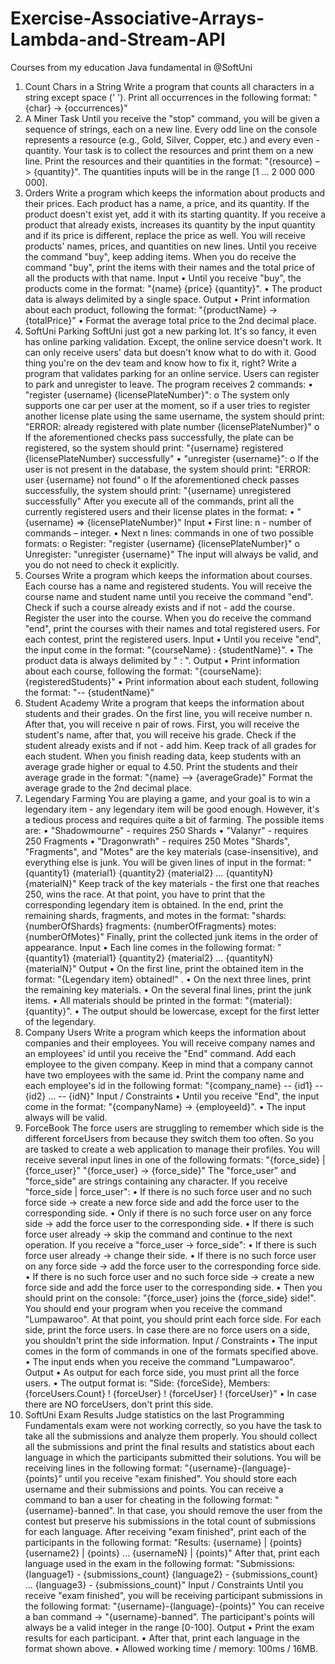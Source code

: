 # Exercise-Associative-Arrays-Lambda-and-Stream-API
Courses from my education Java fundamental in @SoftUni

1.	Count Chars in a String
Write a program that counts all characters in a string except space (' ').
Print all occurrences in the following format:
"{char} -> {occurrences}"
2.	A Miner Task
Until you receive the "stop" command, you will be given a sequence of strings, each on a new line. Every odd line on the console represents a resource (e.g., Gold, Silver, Copper, etc.) and every even - quantity. Your task is to collect the resources and print them on a new line.
Print the resources and their quantities in the format: "{resource} –> {quantity}".
The quantities inputs will be in the range [1 … 2 000 000 000].
3.	Orders
Write a program which keeps the information about products and their prices. Each product has a name, a price, and its quantity. If the product doesn't exist yet, add it with its starting quantity.
If you receive a product that already exists, increases its quantity by the input quantity and if its price is different, replace the price as well.
You will receive products' names, prices, and quantities on new lines. Until you receive the command "buy", keep adding items. When you do receive the command "buy", print the items with their names and the total price of all the products with that name. 
Input
•	Until you receive "buy", the products come in the format: "{name} {price} {quantity}".
•	The product data is always delimited by a single space.
Output
•	Print information about each product, following the format: 
"{productName} -> {totalPrice}"
•	Format the average total price to the 2nd decimal place.
4.	SoftUni Parking
SoftUni just got a new parking lot. It's so fancy, it even has online parking validation. Except, the online service doesn't work. It can only receive users' data but doesn't know what to do with it. Good thing you're on the dev team and know how to fix it, right?
Write a program that validates parking for an online service. Users can register to park and unregister to leave.
The program receives 2 commands:
•	"register {username} {licensePlateNumber}":
o	The system only supports one car per user at the moment, so if a user tries to register another license plate using the same username, the system should print:
"ERROR: already registered with plate number {licensePlateNumber}"
o	If the aforementioned checks pass successfully, the plate can be registered, so the system should print:
"{username} registered {licensePlateNumber} successfully"
•	"unregister {username}":
o	If the user is not present in the database, the system should print:
"ERROR: user {username} not found"
o	If the aforementioned check passes successfully, the system should print:
"{username} unregistered successfully"
After you execute all of the commands, print all the currently registered users and their license plates in the format:
•	"{username} => {licensePlateNumber}"
Input
•	First line: n - number of commands – integer.
•	Next n lines: commands in one of two possible formats:
o	Register: "register {username} {licensePlateNumber}"
o	Unregister: "unregister {username}"
The input will always be valid, and you do not need to check it explicitly.
5.	Courses
Write a program which keeps the information about courses. Each course has a name and registered students.
You will receive the course name and student name until you receive the command "end". Check if such a course already exists and if not - add the course. Register the user into the course. When you do receive the command "end", print the courses with their names and total registered users. For each contest, print the registered users.
Input
•	Until you receive "end", the input come in the format: "{courseName} : {studentName}".
•	The product data is always delimited by " : ".
Output
•	Print information about each course, following the format: 
"{courseName}: {registeredStudents}"
•	Print information about each student, following the format:
"-- {studentName}"
6.	Student Academy
Write a program that keeps the information about students and their grades.
On the first line, you will receive number n. After that, you will receive n pair of rows. First, you will receive the student's name, after that, you will receive his grade. Check if the student already exists and if not - add him. Keep track of all grades for each student.
When you finish reading data, keep students with an average grade higher or equal to 4.50. 
Print the students and their average grade in the format:
"{name} –> {averageGrade}"
Format the average grade to the 2nd decimal place.
7.	Legendary Farming
You are playing a game, and your goal is to win a legendary item - any legendary item will be good enough. However, it's a tedious process and requires quite a bit of farming. The possible items are:
•	"Shadowmourne" - requires 250 Shards
•	"Valanyr" - requires 250 Fragments
•	"Dragonwrath" - requires 250 Motes
"Shards", "Fragments", and "Motes" are the key materials 	(case-insensitive), and everything else is junk. 
You will be given lines of input in the format: 
"{quantity1} {material1} {quantity2} {material2} … {quantityN} {materialN}"
Keep track of the key materials - the first one that reaches 250, wins the race. At that point, you have to print that the corresponding legendary item is obtained. 
In the end, print the remaining shards, fragments, and motes in the format:
"shards: {numberOfShards}
fragments: {numberOfFragments}
motes: {numberOfMotes}"
Finally, print the collected junk items in the order of appearance.
Input
•	Each line comes in the following format: "{quantity1} {material1} {quantity2} {material2} … {quantityN} {materialN}"
Output
•	On the first line, print the obtained item in the format: "{Legendary item} obtained!" .
•	On the next three lines, print the remaining key materials.
•	On the several final lines, print the junk items.
•	All materials should be printed in the format: "{material}: {quantity}".
•	The output should be lowercase, except for the first letter of the legendary.
8.	Company Users
Write a program which keeps the information about companies and their employees.
You will receive company names and an employees' id until you receive the "End" command. Add each employee to the given company. Keep in mind that a company cannot have two employees with the same id.
Print the company name and each employee's id in the following format:
"{company_name}
-- {id1}
-- {id2}
…
-- {idN}"
Input / Constraints
•	Until you receive "End", the input come in the format: "{companyName} -> {employeeId}".
•	The input always will be valid.
9.	ForceBook
The force users are struggling to remember which side is the different forceUsers from because they switch them too often. So you are tasked to create a web application to manage their profiles. 
You will receive several input lines in one of the following formats:
"{force_side} | {force_user}"
"{force_user} -> {force_side}"
The "force_user" and "force_side" are strings containing any character. 
If you receive "force_side | force_user":
•	If there is no such force user and no such force side -> create a new force side and add the force user to the corresponding side.
•	Only if there is no such force user on any force side -> add the force user to the corresponding side. 
•	If there is such force user already -> skip the command and continue to the next operation.
If you receive a "force_user -> force_side":
•	If there is such force user already -> change their side. 
•	If there is no such force user on any force side -> add the force user to the corresponding force side.
•	If there is no such force user and no such force side -> create a new force side and add the force user to the corresponding side.
•	Then you should print on the console: "{force_user} joins the {force_side} side!".
You should end your program when you receive the command "Lumpawaroo". At that point, you should print each force side. For each side, print the force users.
In case there are no force users on a side, you shouldn't print the side information. 
Input / Constraints
•	The input comes in the form of commands in one of the formats specified above.
•	The input ends when you receive the command "Lumpawaroo".
Output
•	As output for each force side, you must print all the force users.
•	The output format is:
"Side: {forceSide}, Members: {forceUsers.Count}
! {forceUser}
! {forceUser}
! {forceUser}"
•	In case there are NO forceUsers, don't print this side.
10.	SoftUni Exam Results
Judge statistics on the last Programming Fundamentals exam were not working correctly, so you have the task to take all the submissions and analyze them properly. You should collect all the submissions and print the final results and statistics about each language in which the participants submitted their solutions.
You will be receiving lines in the following format: "{username}-{language}-{points}" until you receive "exam finished". You should store each username and their submissions and points. 
You can receive a command to ban a user for cheating in the following format: "{username}-banned". In that case, you should remove the user from the contest but preserve his submissions in the total count of submissions for each language.
After receiving "exam finished", print each of the participants in the following format:
"Results:
{username} | {points}
{username2} | {points}
…
{usernameN} | {points}"
After that, print each language used in the exam in the following format:
"Submissions:
{language1} - {submissions_count}
{language2} - {submissions_count}
…
{language3} - {submissions_count}"
Input / Constraints
Until you receive "exam finished", you will be receiving participant submissions in the following format: "{username}-{language}-{points}"
You can receive a ban command -> "{username}-banned".
The participant's points will always be a valid integer in the range [0-100].
Output
•	Print the exam results for each participant.
•	After that, print each language in the format shown above.
•	Allowed working time / memory: 100ms / 16MB.

